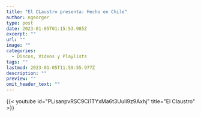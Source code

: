 ```yaml
---
title: "El CLaustro presenta: Hecho en Chile"
author: ngeorger
type: post
date: 2023-01-05T01:15:53.985Z
excerpt: ""
url: ""
image: ""
categories:
  - Discos, Videos y Playlists
tags: ""
lastmod: 2023-01-05T11:59:55.977Z
description: ""
preview: ""
omit_header_text: ""
---
```

{{< youtube id="PLisanpvRSC9Ci1TYxMa6t3UuIi9z9Axhj" title="El Claustro" >}}
